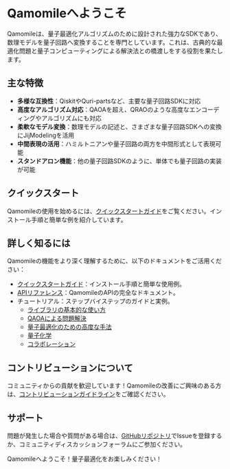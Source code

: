 # Qamomileへようこそ

Qamomileは、量子最適化アルゴリズムのために設計された強力なSDKであり、数理モデルを量子回路へ変換することを専門としています。これは、古典的な最適化問題と量子コンピューティングによる解決法との橋渡しをする役割を果たします。

## 主な特徴

- **多様な互換性**：QiskitやQuri-partsなど、主要な量子回路SDKに対応
- **高度なアルゴリズム対応**：QAOAを超え、QRAOのような高度なエンコーディングやアルゴリズムにも対応
- **柔軟なモデル変換**：数理モデルの記述と、さまざまな量子回路SDKへの変換にJijModelingを活用
- **中間表現の活用**：ハミルトニアンや量子回路の両方を中間形式として表現可能
- **スタンドアロン機能**：他の量子回路SDKのように、単体でも量子回路の実装が可能

## クイックスタート

Qamomileの使用を始めるには、[クイックスタートガイド](quickstart.ipynb)をご覧ください。インストール手順と簡単な例を紹介しています。

## 詳しく知るには

Qamomileの機能をより深く理解するために、以下のドキュメントをご活用ください：

- [クイックスタートガイド](quickstart.ipynb)：インストール手順と簡単な使用例。
- [APIリファレンス](api_index.md)：QamomileのAPIの完全なドキュメント。
- チュートリアル：ステップバイステップのガイドと実例。
    - [ライブラリの基本的な使い方](tutorial/usage/index_usage.md)
    - [QAOAによる問題解決](tutorial/qaoa/index_qaoa.md)
    - [量子最適化のための高度な手法](tutorial/opt_advance/index_advance.md)
    - [量子化学](tutorial/chemistry/index_chemistry.md)
    - [コラボレーション](tutorial/collaboration/index_collaboration.md)

## コントリビューションについて

コミュニティからの貢献を歓迎しています！Qamomileの改善にご興味のある方は、[コントリビューションガイドライン](contribute.md)をご確認ください。

## サポート

問題が発生した場合や質問がある場合は、[GitHubリポジトリ](https://github.com/Jij-Inc/Qamomile)でIssueを登録するか、コミュニティディスカッションフォーラムにご参加ください。

Qamomileへようこそ！量子最適化をお楽しみください！
